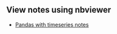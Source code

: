 ## View notes using nbviewer
* [Pandas with timeseries notes](http://nbviewer.jupyter.org/github/mdalvi/financial-analysis-and-algo-trading/blob/master/pandas_with_time_series/pandas_with_time_series_notes.ipynb)
